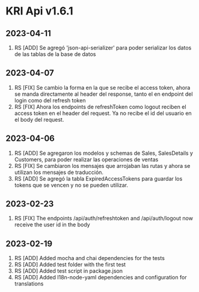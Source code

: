 # KRI Api v1.6.1

## 2023-04-11
1. RS [ADD] Se agregó 'json-api-serializer' para poder serializar los datos de las tablas de la base de datos

## 2023-04-07
1. RS [FIX] Se cambio la forma en la que se recibe el access token, ahora se manda directamente al header del response, tanto el en endpoint del login como del refresh token
2. RS [FIX] Ahora los endpoints de refreshToken como logout reciben el access token en el header del request. Ya no recibe el id del usuario en el body del request.

## 2023-04-06
1. RS [ADD] Se agregaron los modelos y schemas de Sales, SalesDetails y Customers, para poder realizar las operaciones de ventas
2. RS [FIX] Se cambiaron los mensajes que arrojaban las rutas y ahora se utilizan los mensajes de traducción.
3. RS [ADD] Se agregó la tabla ExpiredAccessTokens para guardar los tokens que se vencen y no se pueden utilizar.

## 2023-02-23
1. RS [FIX] The endpoints /api/auth/refreshtoken and /api/auth/logout now receive the user id in the body

## 2023-02-19
1. RS [ADD] Added mocha and chai dependencies for the tests
2. RS [ADD] Added test folder with the first test
3. RS [ADD] Added test script in package.json
4. RS [ADD] Added I18n-node-yaml dependencies and configuration for translations
